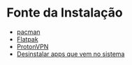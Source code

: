 # Fonte da Instalação
- [pacman](pacman.md)
- [Flatpak](flatpak.md)
- [ProtonVPN](../segurança/protonvpn.md)
- [Desinstalar apps que vem no sistema](desinstalar.md)